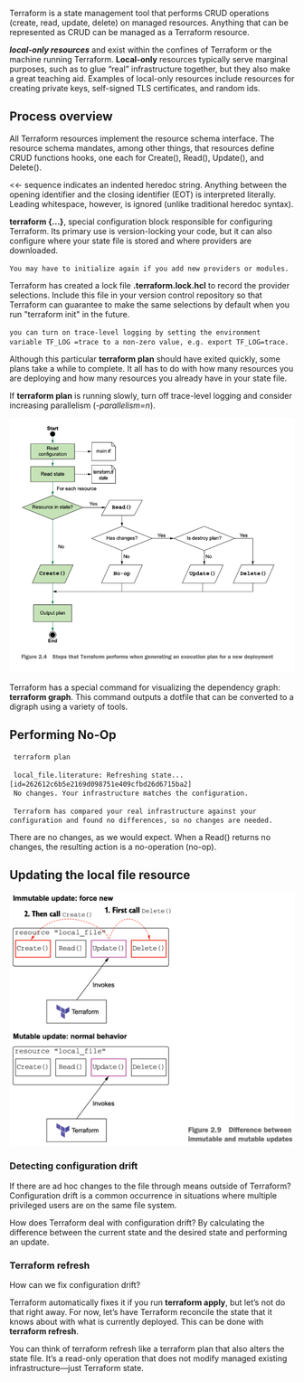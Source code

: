 Terraform is a state management tool that performs CRUD operations (create, read, update, delete) on managed resources. 
Anything that can be represented as CRUD can be managed as a Terraform resource.


**_local-only resources_** and exist within the confines of Terraform or the machine running Terraform.
**Local-only** resources typically serve marginal purposes, such as to glue “real” infrastructure together, but they also make a great teaching aid. 
Examples of local-only resources include resources for creating private keys, self-signed TLS certificates, and random ids.


## Process overview
All Terraform resources implement the resource schema interface. 
The resource schema mandates, among other things, that resources define CRUD functions hooks, one each for Create(), Read(), Update(), and Delete(). 

<<- sequence indicates an indented heredoc string. Anything between the opening identifier and the closing identifier (EOT) is interpreted literally.
Leading whitespace, however, is ignored (unlike traditional heredoc syntax).


**terraform {...}**, special configuration block responsible for configuring Terraform. Its primary use is version-locking your code, but it can also configure where your state file is stored and where providers are downloaded.

`You may have to initialize again if you add new providers or modules.`

Terraform has created a lock file **.terraform.lock.hcl** to record the provider selections.
Include this file in your version control repository so that Terraform can guarantee to make the same selections by default when you run "terraform init" in the future.

`you can turn on trace-level logging by setting the environment variable TF_LOG =trace to a non-zero value, e.g. export TF_LOG=trace.`

Although this particular **terraform plan** should have exited quickly, some plans take a while to complete.
It all has to do with how many resources you are deploying and how many resources you already have in your state file.

If **terraform plan** is running slowly, turn off trace-level logging and consider increasing parallelism (_-parallelism=n_).

![img.png](img.png)

Terraform has a special command for visualizing the dependency graph: **terraform graph**. This command outputs a dotfile that can be converted to a digraph using a variety of tools.

## Performing No-Op
```
 terraform plan
 
 local_file.literature: Refreshing state... [id=262612c6b5e2169d098751e409cfbd26d6715ba2]
 No changes. Your infrastructure matches the configuration.
 
 Terraform has compared your real infrastructure against your configuration and found no differences, so no changes are needed.
```
There are no changes, as we would expect. When a Read() returns no changes, the resulting action is a no-operation (no-op).

## Updating the local file resource
![img_1.png](img_1.png)

### Detecting configuration drift
If there are ad hoc changes to the file through means outside of Terraform? 
Configuration drift is a common occurrence in situations where multiple privileged users are on the same file system.

How does Terraform deal with configuration drift? 
By calculating the difference between the current state and the desired state and performing an update.

### Terraform refresh
How can we fix configuration drift?

Terraform automatically fixes it if you run **terraform apply**, but let’s not do that right away. For now, let’s have Terraform reconcile the state that it knows about with what is currently deployed. This can be done with **terraform refresh**.

You can think of terraform refresh like a terraform plan that also alters the state file. It’s a read-only operation that does not modify managed existing infrastructure—just Terraform state.

